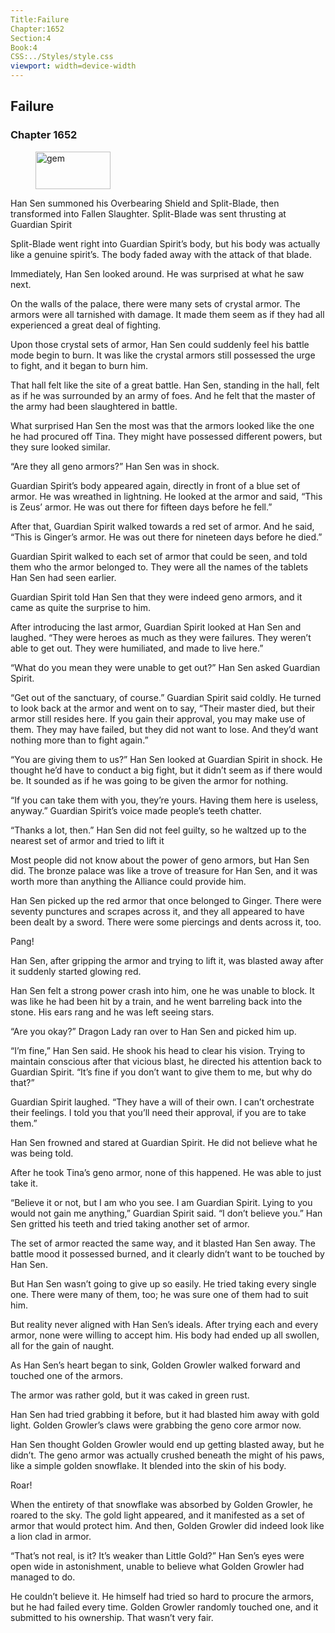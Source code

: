 ```yaml
---
Title:Failure 
Chapter:1652 
Section:4 
Book:4 
CSS:../Styles/style.css 
viewport: width=device-width
---
```

  
## Failure
### Chapter 1652
  
<figure>
	<img src="../Images/gem.gif" alt="gem" id="gem" width="120" height="60" />
</figure>
  

  
Han Sen summoned his Overbearing Shield and Split-Blade, then transformed into Fallen Slaughter. Split-Blade was sent thrusting at Guardian Spirit

Split-Blade went right into Guardian Spirit’s body, but his body was actually like a genuine spirit’s. The body faded away with the attack of that blade.

Immediately, Han Sen looked around. He was surprised at what he saw next.

On the walls of the palace, there were many sets of crystal armor. The armors were all tarnished with damage. It made them seem as if they had all experienced a great deal of fighting.

Upon those crystal sets of armor, Han Sen could suddenly feel his battle mode begin to burn. It was like the crystal armors still possessed the urge to fight, and it began to burn him.

That hall felt like the site of a great battle. Han Sen, standing in the hall, felt as if he was surrounded by an army of foes. And he felt that the master of the army had been slaughtered in battle.

What surprised Han Sen the most was that the armors looked like the one he had procured off Tina. They might have possessed different powers, but they sure looked similar.

“Are they all geno armors?” Han Sen was in shock.

Guardian Spirit’s body appeared again, directly in front of a blue set of armor. He was wreathed in lightning. He looked at the armor and said, “This is Zeus’ armor. He was out there for fifteen days before he fell.”

After that, Guardian Spirit walked towards a red set of armor. And he said, “This is Ginger’s armor. He was out there for nineteen days before he died.”

Guardian Spirit walked to each set of armor that could be seen, and told them who the armor belonged to. They were all the names of the tablets Han Sen had seen earlier.

Guardian Spirit told Han Sen that they were indeed geno armors, and it came as quite the surprise to him.

After introducing the last armor, Guardian Spirit looked at Han Sen and laughed. “They were heroes as much as they were failures. They weren’t able to get out. They were humiliated, and made to live here.”

“What do you mean they were unable to get out?” Han Sen asked Guardian Spirit.

“Get out of the sanctuary, of course.” Guardian Spirit said coldly. He turned to look back at the armor and went on to say, “Their master died, but their armor still resides here. If you gain their approval, you may make use of them. They may have failed, but they did not want to lose. And they’d want nothing more than to fight again.”

“You are giving them to us?” Han Sen looked at Guardian Spirit in shock. He thought he’d have to conduct a big fight, but it didn’t seem as if there would be. It sounded as if he was going to be given the armor for nothing.

“If you can take them with you, they’re yours. Having them here is useless, anyway.” Guardian Spirit’s voice made people’s teeth chatter.

“Thanks a lot, then.” Han Sen did not feel guilty, so he waltzed up to the nearest set of armor and tried to lift it

Most people did not know about the power of geno armors, but Han Sen did. The bronze palace was like a trove of treasure for Han Sen, and it was worth more than anything the Alliance could provide him.

Han Sen picked up the red armor that once belonged to Ginger. There were seventy punctures and scrapes across it, and they all appeared to have been dealt by a sword. There were some piercings and dents across it, too.

Pang!

Han Sen, after gripping the armor and trying to lift it, was blasted away after it suddenly started glowing red.

Han Sen felt a strong power crash into him, one he was unable to block. It was like he had been hit by a train, and he went barreling back into the stone. His ears rang and he was left seeing stars.

“Are you okay?” Dragon Lady ran over to Han Sen and picked him up.

“I’m fine,” Han Sen said. He shook his head to clear his vision. Trying to maintain conscious after that vicious blast, he directed his attention back to Guardian Spirit. “It’s fine if you don’t want to give them to me, but why do that?”

Guardian Spirit laughed. “They have a will of their own. I can’t orchestrate their feelings. I told you that you’ll need their approval, if you are to take them.”

Han Sen frowned and stared at Guardian Spirit. He did not believe what he was being told.

After he took Tina’s geno armor, none of this happened. He was able to just take it.

“Believe it or not, but I am who you see. I am Guardian Spirit. Lying to you would not gain me anything,” Guardian Spirit said. “I don’t believe you.” Han Sen gritted his teeth and tried taking another set of armor.

The set of armor reacted the same way, and it blasted Han Sen away. The battle mood it possessed burned, and it clearly didn’t want to be touched by Han Sen.

But Han Sen wasn’t going to give up so easily. He tried taking every single one. There were many of them, too; he was sure one of them had to suit him.

But reality never aligned with Han Sen’s ideals. After trying each and every armor, none were willing to accept him. His body had ended up all swollen, all for the gain of naught.

As Han Sen’s heart began to sink, Golden Growler walked forward and touched one of the armors.

The armor was rather gold, but it was caked in green rust.

Han Sen had tried grabbing it before, but it had blasted him away with gold light. Golden Growler’s claws were grabbing the geno core armor now.

Han Sen thought Golden Growler would end up getting blasted away, but he didn’t. The geno armor was actually crushed beneath the might of his paws, like a simple golden snowflake. It blended into the skin of his body.

Roar!

When the entirety of that snowflake was absorbed by Golden Growler, he roared to the sky. The gold light appeared, and it manifested as a set of armor that would protect him. And then, Golden Growler did indeed look like a lion clad in armor.

“That’s not real, is it? It’s weaker than Little Gold?” Han Sen’s eyes were open wide in astonishment, unable to believe what Golden Growler had managed to do.

He couldn’t believe it. He himself had tried so hard to procure the armors, but he had failed every time. Golden Growler randomly touched one, and it submitted to his ownership. That wasn’t very fair.